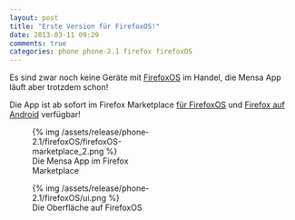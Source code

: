 ```yaml
---
layout: post
title: "Erste Version für FirefoxOS!"
date: 2013-03-11 09:29
comments: true
categories: phone phone-2.1 firefox firefoxOS
---
```


Es sind zwar noch keine Geräte mit 
[FirefoxOS](https://www.mozilla.org/de/firefox/partners/#os) im Handel, die 
Mensa App läuft aber trotzdem schon!

Die App ist ab sofort im Firefox Marketplace [für FirefoxOS][1] und [Firefox auf Android][1] verfügbar!

<figure class="left" style="width: 45%;">
	{% img /assets/release/phone-2.1/firefoxOS/firefoxOS-marketplace_2.png %}
	<figcaption>Die Mensa App im Firefox Marketplace</figcaption>
</figure> 

<figure class="right" style="width: 45%;">
	{% img /assets/release/phone-2.1/firefoxOS/ui.png %}
	<figcaption>Die Oberfläche auf FirefoxOS</figcaption>
</figure> 


[1]: https://marketplace.firefox.com/app/mensa-hamburg/
